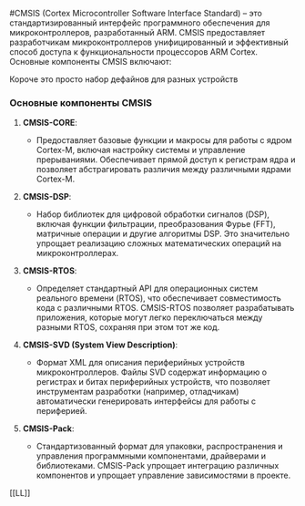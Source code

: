 #CMSIS (Cortex Microcontroller Software Interface Standard) – это стандартизированный интерфейс программного обеспечения для микроконтроллеров, разработанный ARM. CMSIS предоставляет разработчикам микроконтроллеров унифицированный и эффективный способ доступа к функциональности процессоров ARM Cortex. Основные компоненты CMSIS включают:

Короче это просто набор дефайнов для разных устройств
### Основные компоненты CMSIS

1. **CMSIS-CORE**:
    
    - Предоставляет базовые функции и макросы для работы с ядром Cortex-M, включая настройку системы и управление прерываниями. Обеспечивает прямой доступ к регистрам ядра и позволяет абстрагировать различия между различными ядрами Cortex-M.
2. **CMSIS-DSP**:
    
    - Набор библиотек для цифровой обработки сигналов (DSP), включая функции фильтрации, преобразования Фурье (FFT), матричные операции и другие алгоритмы DSP. Это значительно упрощает реализацию сложных математических операций на микроконтроллерах.
3. **CMSIS-RTOS**:
    
    - Определяет стандартный API для операционных систем реального времени (RTOS), что обеспечивает совместимость кода с различными RTOS. CMSIS-RTOS позволяет разрабатывать приложения, которые могут легко переключаться между разными RTOS, сохраняя при этом тот же код.
4. **CMSIS-SVD (System View Description)**:
    
    - Формат XML для описания периферийных устройств микроконтроллеров. Файлы SVD содержат информацию о регистрах и битах периферийных устройств, что позволяет инструментам разработки (например, отладчикам) автоматически генерировать интерфейсы для работы с периферией.
5. **CMSIS-Pack**:
    
    - Стандартизованный формат для упаковки, распространения и управления программными компонентами, драйверами и библиотеками. CMSIS-Pack упрощает интеграцию различных компонентов и упрощает управление зависимостями в проекте.


[[LL]]